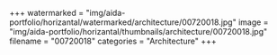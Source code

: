+++
watermarked = "img/aida-portfolio/horizantal/watermarked/architecture/00720018.jpg"
image = "img/aida-portfolio/horizantal/thumbnails/architecture/00720018.jpg"
filename = "00720018"
categories = "Architecture"
+++
